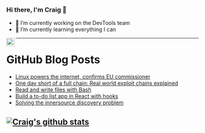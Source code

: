 ### Hi there, I'm Craig 👋

<!--
**CraigTeelFugro/CraigTeelFugro** is a ✨ _special_ ✨ repository because its `README.md` (this file) appears on your GitHub profile.

Here are some ideas to get you started:
-->

- 🔭 I’m currently working on the DevTools team
- 🌱 I’m currently learning everything I can

[<img align="left" alt="Craig Teel | LinkedIn" width="22px" src="https://cdn.jsdelivr.net/npm/simple-icons@v3/icons/linkedin.svg" />][linkedin]

---

# GitHub Blog Posts

<!-- BLOG-POST-LIST:START -->
- [Linux powers the internet, confirms EU commissioner](https://opensource.com/article/21/3/linux-powers-internet)
- [One day short of a full chain: Real world exploit chains explained](https://github.blog/2021-03-24-real-world-exploit-chains-explained/)
- [Read and write files with Bash](https://opensource.com/article/21/3/input-output-bash)
- [Build a to-do list app in React with hooks](https://opensource.com/article/21/3/react-app-hooks)
- [Solving the innersource discovery problem](https://github.blog/2021-03-23-solving-the-innersource-discovery-problem/)
<!-- BLOG-POST-LIST:END -->

## [![Craig's github stats](https://github-readme-stats.vercel.app/api?username=craigteelfugro)](https://github.com/anuraghazra/github-readme-stats)


[linkedin]: https://linkedin.com/in/craig-teel-b8786771
